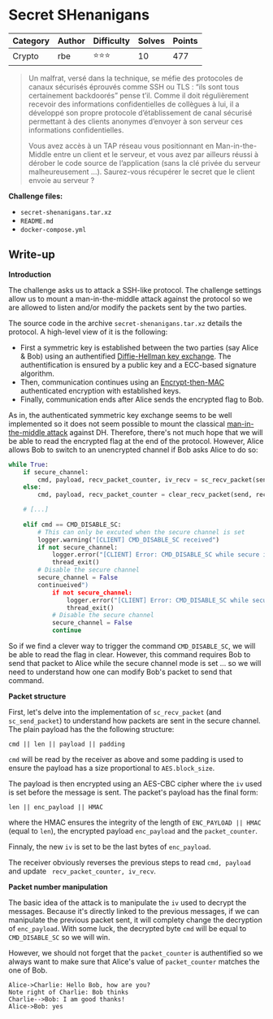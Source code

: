 

# Secret SHenanigans

| Category | Author | Difficulty | Solves | Points |
| -------- | ------ | ---------- | ------ | ------ |
| Crypto   | rbe    | ⭐️⭐️⭐️        | 10     | 477    |

> Un malfrat, versé dans la technique, se méfie des protocoles de canaux sécurisés éprouvés comme SSH ou TLS : “ils sont tous certainement backdoorés” pense t’il. Comme il doit régulièrement recevoir des informations confidentielles de collègues à lui, il a développé son propre protocole d’établissement de canal sécurisé permettant à des clients anonymes d’envoyer à son serveur ces informations confidentielles.
>
> Vous avez accès à un TAP réseau vous positionnant en Man-in-the-Middle entre un client et le serveur, et vous avez par ailleurs réussi à dérober le code source de l’application (sans la clé privée du serveur malheureusement …). Saurez-vous récupérer le secret que le client envoie au serveur ?

**Challenge files:**

- `secret-shenanigans.tar.xz`
- `README.md`
- `docker-compose.yml`

## Write-up

**Introduction**

The challenge asks us to attack a SSH-like protocol. The challenge settings allow us to mount a man-in-the-middle attack against the protocol so we are allowed to listen and/or modify the packets sent by the two parties. 

The source code in the archive  `secret-shenanigans.tar.xz` details the protocol. A high-level view of it is the following:

- First a symmetric key is established between the two parties (say Alice & Bob) using an authentified [Diffie-Hellman key exchange](https://en.wikipedia.org/wiki/Diffie–Hellman_key_exchange). The authentification is ensured by a public key and a ECC-based signature algorithm.
- Then, communication continues using an [Encrypt-then-MAC](https://en.wikipedia.org/wiki/Authenticated_encryption#Encrypt-then-MAC_(EtM)) authenticated encryption with established keys.
- Finally, communication ends after Alice sends the encrypted flag to Bob. 

As in, the authenticated symmetric key exchange seems to be well implemented so it does not seem possible to mount the classical [man-in-the-middle attack](https://en.wikipedia.org/wiki/Diffie–Hellman_key_exchange#Security) against DH. Therefore, there's not much hope that we will be able to read the encrypted flag at the end of the protocol. However, Alice allows Bob to switch to an unencrypted channel if Bob asks Alice to do so:

```python
while True:
    if secure_channel:
        cmd, payload, recv_packet_counter, iv_recv = sc_recv_packet(send, recv, kenc_recv, kmac_recv, recv_packet_counter, iv_recv)
    else:
        cmd, payload, recv_packet_counter = clear_recv_packet(send, recv, recv_packet_counter)

    # [...]
    
    elif cmd == CMD_DISABLE_SC:
        # This can only be excuted when the secure channel is set
        logger.warning("[CLIENT] CMD_DISABLE_SC received")
        if not secure_channel:
            logger.error("[CLIENT] Error: CMD_DISABLE_SC while secure is not active. Aborting.")
            thread_exit()
        # Disable the secure channel
        secure_channel = False
        continueived")
            if not secure_channel:
                logger.error("[CLIENT] Error: CMD_DISABLE_SC while secure is not active. Aborting.")
                thread_exit()
            # Disable the secure channel
            secure_channel = False
            continue
```

So if we find a clever way to trigger the command `CMD_DISABLE_SC`, we will be able to read the flag in clear. However, this command requires Bob to send that packet to Alice while the secure channel mode is set … so we will need to understand how one can modify Bob's packet to send that command. 

**Packet structure**

First, let's delve into the implementation of `sc_recv_packet` (and `sc_send_packet`) to understand how packets are sent in the secure channel. The plain payload has the the following structure:

```
cmd || len || payload || padding
```

`cmd` will be read by the receiver as above and some padding is used to ensure the payload has a size proportional to `AES.block_size`. 

The payload is then encrypted using an AES-CBC cipher where the `iv` used is set before the message is sent. The packet's payload has the final form:

```
len || enc_payload || HMAC
```

where the HMAC ensures the integrity of the length of `ENC_PAYLOAD || HMAC` (equal to `len`), the encrypted payload  `enc_payload` and the `packet_counter`.

Finnaly, the new `iv` is set to be the last bytes of `enc_payload`. 

The receiver obviously reverses the previous steps to read `cmd, payload` and update ` recv_packet_counter, iv_recv`.  

**Packet number manipulation**

The basic idea of the attack is to manipulate the `iv` used to decrypt the messages. Because it's directly linked to the previous messages, if we can manipulate the previous packet sent, it will complety change the decryption of `enc_payload`. With some luck, the decrypted byte `cmd` will be equal to `CMD_DISABLE_SC` so we  will win. 

However, we should not forget that the `packet_counter` is authentified so we always want to make sure that Alice's value of  `packet_counter` matches the one of Bob.

```sequence
Alice->Charlie: Hello Bob, how are you?
Note right of Charlie: Bob thinks
Charlie-->Bob: I am good thanks!
Alice->Bob: yes

```
